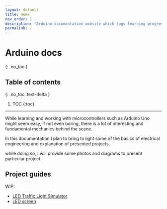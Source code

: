 ```yaml
---
layout: default
title: Home
nav_order: 1
description: "Arduino documentation website which logs learning progress"
permalink: /
---
```


# Arduino docs
{: .no_toc }

## Table of contents
{: .no_toc .text-delta }

1. TOC
{:toc}


---

While learning and working with microcontrollers such as Arduino Uno might seem
easy, if not even boring, there is a lot of interesting and fundamental mechanics
behind the scene.

In this documentation I plan to bring to light some of the basics of electrical
engineering and explanation of presented projects.

while doing so, I will provide some photos and diagrams to present particular
project.


## Project guides

WIP:
- [LED Traffic Light Simulator](./projects/LED-lights/LEDs.html)
- [LED screen](./projects/LED-screen/screen.html)
